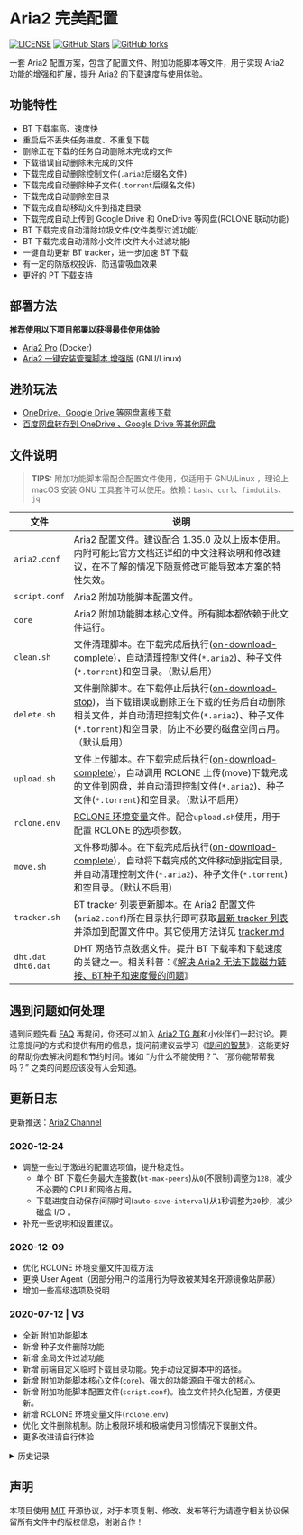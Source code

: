 # Aria2 完美配置

[![LICENSE](https://img.shields.io/github/license/mashape/apistatus.svg?style=flat-square&label=License)](https://github.com/P3TERX/aria2.conf/blob/master/LICENSE)
[![GitHub Stars](https://img.shields.io/github/stars/P3TERX/aria2.conf.svg?style=flat-square&label=Stars&logo=github)](https://github.com/P3TERX/aria2.conf/stargazers)
[![GitHub forks](https://img.shields.io/github/forks/P3TERX/aria2.conf.svg?style=flat-square&label=Forks&logo=github)](https://github.com/P3TERX/aria2.conf/fork)

一套 Aria2 配置方案，包含了配置文件、附加功能脚本等文件，用于实现 Aria2 功能的增强和扩展，提升 Aria2 的下载速度与使用体验。

## 功能特性

* BT 下载率高、速度快
* 重启后不丢失任务进度、不重复下载
* 删除正在下载的任务自动删除未完成的文件
* 下载错误自动删除未完成的文件
* 下载完成自动删除控制文件(`.aria2`后缀名文件)
* 下载完成自动删除种子文件(`.torrent`后缀名文件)
* 下载完成自动删除空目录
* 下载完成自动移动文件到指定目录
* 下载完成自动上传到 Google Drive 和 OneDrive 等网盘(RCLONE 联动功能)
* BT 下载完成自动清除垃圾文件(文件类型过滤功能)
* BT 下载完成自动清除小文件(文件大小过滤功能)
* 一键自动更新 BT tracker，进一步加速 BT 下载
* 有一定的防版权投诉、防迅雷吸血效果
* 更好的 PT 下载支持

## 部署方法

**推荐使用以下项目部署以获得最佳使用体验**

- [Aria2 Pro](https://github.com/P3TERX/docker-aria2-pro) (Docker)
- [Aria2 一键安装管理脚本 增强版](https://github.com/P3TERX/aria2.sh) (GNU/Linux)

## 进阶玩法

* [OneDrive、Google Drive 等网盘离线下载](https://p3terx.com/archives/offline-download-of-onedrive-gdrive.html)
* [百度网盘转存到 OneDrive 、Google Drive 等其他网盘](https://p3terx.com/archives/baidunetdisk-transfer-to-onedrive-and-google-drive.html)

## 文件说明

> **TIPS:** 附加功能脚本需配合配置文件使用，仅适用于 GNU/Linux ，理论上 macOS 安装 GNU 工具套件可以使用。依赖：`bash`、`curl`、`findutils`、`jq`

| 文件                    | 说明                                                                                                                                                                                                                                                                                      |
| ----------------------- | ----------------------------------------------------------------------------------------------------------------------------------------------------------------------------------------------------------------------------------------------------------------------------------------- |
| `aria2.conf`            | Aria2 配置文件。建议配合 1.35.0 及以上版本使用。内附可能比官方文档还详细的中文注释说明和修改建议，在不了解的情况下随意修改可能导致本方案的特性失效。                                                                                                                                      |
| `script.conf`           | Aria2 附加功能脚本配置文件。                                                                                                                                                                                                                                                              |
| `core`                  | Aria2 附加功能脚本核心文件。所有脚本都依赖于此文件运行。                                                                                                                                                                                                                                  |
| `clean.sh`              | 文件清理脚本。在下载完成后执行([on-download-complete](https://aria2.github.io/manual/en/html/aria2c.html#cmdoption-on-download-complete))，自动清理控制文件(`*.aria2`)、种子文件(`*.torrent`)和空目录。（默认启用）                                                                       |
| `delete.sh`             | 文件删除脚本。在下载停止后执行([on-download-stop](https://aria2.github.io/manual/en/html/aria2c.html#cmdoption-on-download-stop))，当下载错误或删除正在下载的任务后自动删除相关文件，并自动清理控制文件(`*.aria2`)、种子文件(`*.torrent`)和空目录，防止不必要的磁盘空间占用。（默认启用） |
| `upload.sh`             | 文件上传脚本。在下载完成后执行([on-download-complete](https://aria2.github.io/manual/en/html/aria2c.html#cmdoption-on-download-complete))，自动调用 RCLONE 上传(move)下载完成的文件到网盘，并自动清理控制文件(`*.aria2`)、种子文件(`*.torrent`)和空目录。（默认不启用）                   |
| `rclone.env`            | [RCLONE 环境变量](https://rclone.org/docs/#environment-variables)文件。配合`upload.sh`使用，用于配置 RCLONE 的选项参数。                                                                                                                                                                  |
| `move.sh`               | 文件移动脚本。在下载完成后执行([on-download-complete](https://aria2.github.io/manual/en/html/aria2c.html#cmdoption-on-download-complete))，自动将下载完成的文件移动到指定目录，并自动清理控制文件(`*.aria2`)、种子文件(`*.torrent`)和空目录。（默认不启用）                               |
| `tracker.sh`            | BT tracker 列表更新脚本。在 Aria2 配置文件(`aria2.conf`)所在目录执行即可获取[最新 tracker 列表](https://raw.githubusercontent.com/XIU2/TrackersListCollection/master/all.txt)并添加到配置文件中。其它使用方法详见 [tracker.md](./tracker.md)                                              |
| `dht.dat`<br>`dht6.dat` | DHT 网络节点数据文件。提升 BT 下载率和下载速度的关键之一。相关科普：《[解决 Aria2 无法下载磁力链接、BT种子和速度慢的问题](https://p3terx.com/archives/solved-aria2-cant-download-magnetic-link-bt-seed-and-slow-speed.html)》                                                             |

## 遇到问题如何处理

遇到问题先看 [FAQ](https://p3terx.com/archives/aria2_perfect_config-faq.html) 再提问，你还可以加入 [Aria2 TG 群](https://t.me/Aria2c)和小伙伴们一起讨论。要注意提问的方式和提供有用的信息，提问前建议去学习《[提问的智慧](https://github.com/ryanhanwu/How-To-Ask-Questions-The-Smart-Way/blob/master/README-zh_CN.md)》，这能更好的帮助你去解决问题和节约时间。诸如 “为什么不能使用？”、“那你能帮帮我吗？” 之类的问题应该没有人会知道。

## 更新日志

更新推送：[Aria2 Channel](https://t.me/Aria2_Channel)

### 2020-12-24

- 调整一些过于激进的配置选项值，提升稳定性。
  - 单个 BT 下载任务最大连接数(`bt-max-peers`)从`0`(不限制)调整为`128`，减少不必要的 CPU 和网络占用。
  - 下载进度自动保存间隔时间(`auto-save-interval`)从`1`秒调整为`20`秒，减少磁盘 I/O 。
- 补充一些说明和设置建议。

### 2020-12-09

- 优化 RCLONE 环境变量文件加载方法
- 更换 User Agent（因部分用户的滥用行为导致被某知名开源镜像站屏蔽）
- 增加一些高级选项及说明

### 2020-07-12 | V3

- 全新 附加功能脚本
- 新增 种子文件删除功能
- 新增 全局文件过滤功能
- 新增 前端自定义临时下载目录功能。免手动设定脚本中的路径。
- 新增 附加功能脚本核心文件(`core`)。强大的功能源自于强大的核心。
- 新增 附加功能脚本配置文件(`script.conf`)。独立文件持久化配置，方便更新。
- 新增 RCLONE 环境变量文件(`rclone.env`)
- 优化 文件删除机制。防止极限环境和极端使用习惯情况下误删文件。
- 更多改进请自行体验

<details>
<summary>历史记录</summary>

早期版本和其它记录已归档至 [v2 分支](https://github.com/P3TERX/aria2.conf/tree/v2)

</details>

## 声明

本项目使用 [MIT](https://github.com/P3TERX/aria2.conf/blob/master/LICENSE) 开源协议，对于本项复制、修改、发布等行为请遵守相关协议保留所有文件中的版权信息，谢谢合作！
